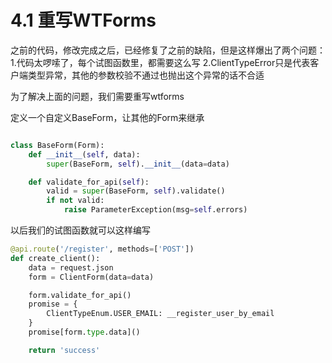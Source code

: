 # 4.1 重写WTForms

之前的代码，修改完成之后，已经修复了之前的缺陷，但是这样爆出了两个问题：
1.代码太啰嗦了，每个试图函数里，都需要这么写
2.ClientTypeError只是代表客户端类型异常，其他的参数校验不通过也抛出这个异常的话不合适

为了解决上面的问题，我们需要重写wtforms

定义一个自定义BaseForm，让其他的Form来继承

```python

class BaseForm(Form):
    def __init__(self, data):
        super(BaseForm, self).__init__(data=data)

    def validate_for_api(self):
        valid = super(BaseForm, self).validate()
        if not valid:
            raise ParameterException(msg=self.errors)
```

以后我们的试图函数就可以这样编写
```python
@api.route('/register', methods=['POST'])
def create_client():
    data = request.json
    form = ClientForm(data=data)

    form.validate_for_api()
    promise = {
        ClientTypeEnum.USER_EMAIL: __register_user_by_email
    }
    promise[form.type.data]()

    return 'success'
```